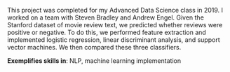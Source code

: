 This project was completed for my Advanced Data Science class in 2019. I worked on a team with Steven Bradley and Andrew Engel. Given the Stanford dataset of movie review text, we predicted whether reviews were positive or negative. To do this, we performed feature extraction and implemented logistic regression, linear discriminant analysis, and support vector machines. We then compared these three classifiers.

**Exemplifies skills in**: NLP, machine learning implementation